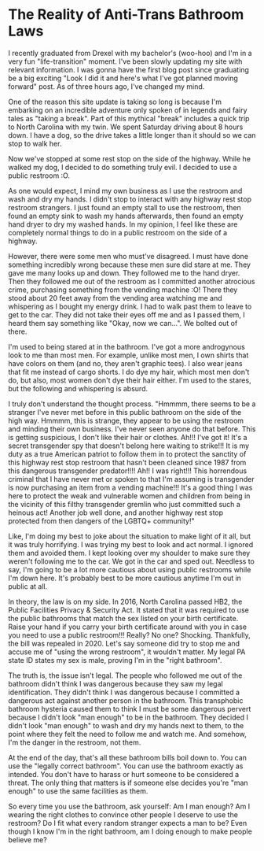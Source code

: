 # The Reality of Anti-Trans Bathroom Laws

I recently graduated from Drexel with my bachelor's (woo-hoo) and I'm in a very
fun "life-transition" moment. I've been slowly updating my site with relevant
information. I was gonna have the first blog post since graduating be a big
exciting "Look I did it and here's what I've got planned moving forward" post.
As of three hours ago, I've changed my mind.

One of the reason this site update is taking so long is because I'm embarking on
an incredible adventure only spoken of in legends and fairy tales as "taking a
break". Part of this mythical "break" includes a quick trip to North Carolina
with my twin. We spent Saturday driving about 8 hours down. I have a dog, so the
drive takes a little longer than it should so we can stop to walk her.

Now we've stopped at some rest stop on the side of the highway. While he walked
my dog, I decided to do something truly evil. I decided to use a public restroom
:O.

As one would expect, I mind my own business as I use the restroom and wash and
dry my hands. I didn't stop to interact with any highway rest stop restroom
strangers. I just found an empty stall to use the restroom, then found an empty
sink to wash my hands afterwards, then found an empty hand dryer to dry my
washed hands. In my opinion, I feel like these are completely normal things to
do in a public restroom on the side of a highway.

However, there were some men who must've disagreed. I must have done something
incredibly wrong because these men sure did stare at me. They gave me many looks
up and down. They followed me to the hand dryer. Then they followed me out of
the restroom as I committed another atrocious crime, purchasing something from
the vending machine :O! There they stood about 20 feet away from the vending
area watching me and whispering as I bought my energy drink. I had to walk past
them to leave to get to the car. They did not take their eyes off me and as I
passed them, I heard them say something like "Okay, now we can...". We bolted
out of there.

I'm used to being stared at in the bathroom. I've got a more androgynous look to
me than most men. For example, unlike most men, I own shirts that have colors on
them (and no, they aren't graphic tees). I also wear jeans that fit me instead
of cargo shorts. I do dye my hair, which most men don't do, but also, most women
don't dye their hair either. I'm used to the stares, but the following and
whispering is absurd.

I truly don't understand the thought process. "Hmmmm, there seems to be a
stranger I've never met before in this public bathroom on the side of the high
way. Hmmmm, this is strange, they appear to be using the restroom and minding
their own business. I've never seen anyone do that before. This is getting
suspicious, I don't like their hair or clothes. Ah!!! I've got it! It's a secret
transgender spy that doesn't belong here waiting to strike!!! It is my duty as a
true American patriot to follow them in to protect the sanctity of this highway
rest stop restroom that hasn't been cleaned since 1987 from this dangerous
transgender predator!!!! Ah!! I was right!!! This horrendous criminal that I
have never met or spoken to that I'm assuming is transgender is now purchasing
an item from a vending machine!!! It's a good thing I was here to protect the
weak and vulnerable women and children from being in the vicinity of this
filthy transgender gremlin who just committed such a heinous act! Another job
well done, and another highway rest stop protected from then dangers of the
LGBTQ+ community!"

Like, I'm doing my best to joke about the situation to make light of it all, but
it was truly horrifying. I was trying my best to look and act normal. I ignored
them and avoided them. I kept looking over my shoulder to make sure they
weren't following me to the car. We got in the car and sped out. Needless to
say, I'm going to be a lot more cautious about using public restrooms while I'm
down here. It's probably best to be more cautious anytime I'm out in public at
all.

In theory, the law is on my side. In 2016, North Carolina passed HB2, the
Public Facilities Privacy & Security Act. It stated that it was required to use
the public bathrooms that match the sex listed on your birth certificate. Raise
your hand if you carry your birth certificate around with you in case you need
to use a public restroom!!! Really? No one? Shocking. Thankfully, the bill was
repealed in 2020. Let's say someone did try to stop me and accuse me of "using
the wrong restroom", it wouldn't matter. My legal PA state ID states my sex is
male, proving I'm in the "right bathroom".

The truth is, the issue isn't legal. The people who followed me out of the
bathroom didn't think I was dangerous because they saw my legal identification.
They didn't think I was dangerous because I committed a dangerous act against
another person in the bathroom. This transphobic bathroom hysteria caused them
to think I must be some dangerous pervert because I didn't look "man enough" to
be in the bathroom. They decided I didn't look "man enough" to wash and dry my
hands next to them, to the point where they felt the need to follow me and watch
me. And somehow, I'm the danger in the restroom, not them.

At the end of the day, that's all these bathroom bills boil down to. You can use
the "legally correct bathroom". You can use the bathroom exactly as intended.
You don't have to harass or hurt someone to be considered a threat. The only
thing that matters is if someone else decides you're "man enough" to use the
same facilities as them.

So every time you use the bathroom, ask yourself: Am I man enough? Am I wearing
the right clothes to convince other people I deserve to use the restroom? Do I
fit what every random stranger expects a man to be? Even though I know I'm in
the right bathroom, am I doing enough to make people believe me?

